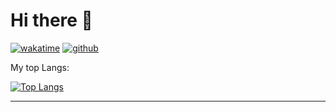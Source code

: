 
# Hi there 👋

[![wakatime](https://wakatime.com/badge/user/2bf2e903-0def-43b0-896c-fd20e6028fbb.svg)](https://wakatime.com/@2bf2e903-0def-43b0-896c-fd20e6028fbb)
[![github](https://img.shields.io/github/followers/Dario-Castiglione?logo=github&style=plastic)](https://github.com/Dario-Castiglione?tab=followers)

My top Langs:

[![Top Langs](https://github-readme-stats.vercel.app/api/top-langs/?username=Dario-Castiglione)](https://github.com/Dario-Castiglione/github-readme-stats)

<hr>

